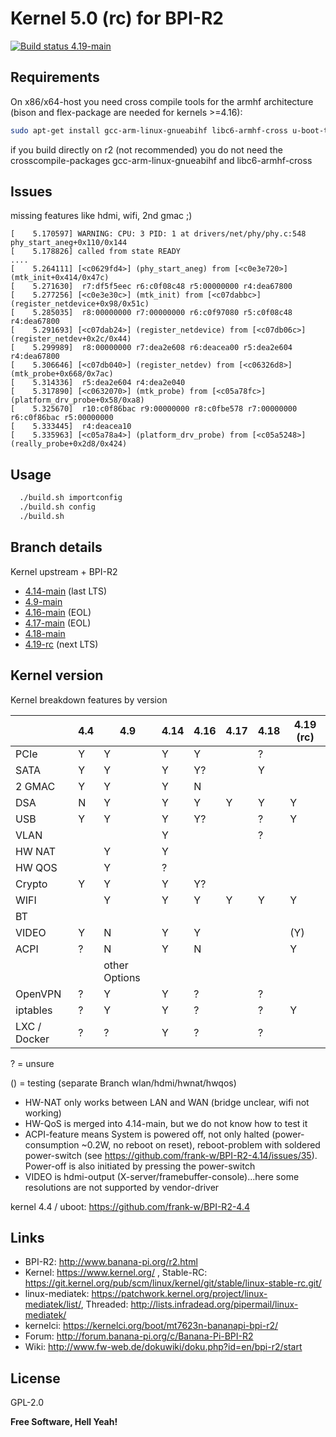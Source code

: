 # Kernel 5.0 (rc) for BPI-R2

<a href="https://travis-ci.com/frank-w/BPI-R2-4.14" target="_blank"><img src="https://travis-ci.com/frank-w/BPI-R2-4.14.svg?branch=4.19-main" alt="Build status 4.19-main"></a>

## Requirements

On x86/x64-host you need cross compile tools for the armhf architecture (bison and flex-package are needed for kernels >=4.16):
```sh
sudo apt-get install gcc-arm-linux-gnueabihf libc6-armhf-cross u-boot-tools bc make gcc libc6-dev libncurses5-dev libssl-dev bison flex
```
if you build directly on r2 (not recommended) you do not need the crosscompile-packages gcc-arm-linux-gnueabihf and libc6-armhf-cross

## Issues

missing features like hdmi, wifi, 2nd gmac ;)


````
[    5.170597] WARNING: CPU: 3 PID: 1 at drivers/net/phy/phy.c:548 phy_start_aneg+0x110/0x144
[    5.178826] called from state READY
....
[    5.264111] [<c0629fd4>] (phy_start_aneg) from [<c0e3e720>] (mtk_init+0x414/0x47c)
[    5.271630]  r7:df5f5eec r6:c0f08c48 r5:00000000 r4:dea67800
[    5.277256] [<c0e3e30c>] (mtk_init) from [<c07dabbc>] (register_netdevice+0x98/0x51c)
[    5.285035]  r8:00000000 r7:00000000 r6:c0f97080 r5:c0f08c48 r4:dea67800
[    5.291693] [<c07dab24>] (register_netdevice) from [<c07db06c>] (register_netdev+0x2c/0x44)
[    5.299989]  r8:00000000 r7:dea2e608 r6:deacea00 r5:dea2e604 r4:dea67800
[    5.306646] [<c07db040>] (register_netdev) from [<c06326d8>] (mtk_probe+0x668/0x7ac)
[    5.314336]  r5:dea2e604 r4:dea2e040
[    5.317890] [<c0632070>] (mtk_probe) from [<c05a78fc>] (platform_drv_probe+0x58/0xa8)
[    5.325670]  r10:c0f86bac r9:00000000 r8:c0fbe578 r7:00000000 r6:c0f86bac r5:00000000
[    5.333445]  r4:deacea10
[    5.335963] [<c05a78a4>] (platform_drv_probe) from [<c05a5248>] (really_probe+0x2d8/0x424)
````

## Usage

```sh
  ./build.sh importconfig
  ./build.sh config
  ./build.sh
```

## Branch details

Kernel upstream + BPI-R2
* <a href="https://github.com/frank-w/BPI-R2-4.14/tree/4.14-main">4.14-main</a> (last LTS)
* <a href="https://github.com/frank-w/BPI-R2-4.14/tree/4.9-main">4.9-main</a>
* <a href="https://github.com/frank-w/BPI-R2-4.14/tree/4.16-main">4.16-main</a> (EOL)
* <a href="https://github.com/frank-w/BPI-R2-4.14/tree/4.17-main">4.17-main</a> (EOL)
* <a href="https://github.com/frank-w/BPI-R2-4.14/tree/4.18-main">4.18-main</a>
* <a href="https://github.com/frank-w/BPI-R2-4.14/tree/4.19-rc">4.19-rc</a> (next LTS)

## Kernel version

Kernel breakdown features by version

|          | 4.4 | 4.9 | 4.14 | 4.16 | 4.17 | 4.18 | 4.19 (rc) |
|----------| --- | --- | --- | --- | --- | --- | --- |
| PCIe     |  Y  |  Y  |  Y  |  Y  |     |   ?  |    |
| SATA     |  Y  |  Y  |  Y  |  Y?  |     |  Y   |    |
| 2 GMAC   |  Y  |  Y  |  Y  |  N  |     |     |    |
| DSA      |  N  |  Y  |  Y  |  Y  |  Y  |   Y  |  Y  |
| USB      |  Y  |  Y  |  Y  |  Y?  |     |  ?   |  Y  |
| VLAN     |     |     |  Y  |     |     |  ?   |    |
| HW NAT   |     |  Y  |  Y |     |     |     |    |
| HW QOS   |     |  Y  |  ? |     |     |     |    |
| Crypto   |  Y  |  Y  |  Y  |  Y?  |     |     |    |
| WIFI     |     |  Y  |  Y  |  Y |  Y  |   Y  |  Y  |
| BT       |     |     |     |     |     |     |    |
| VIDEO    |  Y  |  N  |  Y  |  Y  |     |     |  (Y)  |
| ACPI |  ?  |  N  |  Y  |  N  |     |     |  Y  |
||| other Options ||||     |    |
| OpenVPN  |  ?  |  Y  |  Y  |  ?  |     |   ?  |    |
| iptables |  ?  |  Y  |  Y  |  ?  |     |   ?  |  Y  |
| LXC / Docker |  ?  |  ?  |  Y  |  ?  |     |  ?   |    |

? = unsure

() = testing (separate Branch wlan/hdmi/hwnat/hwqos)

* HW-NAT only works between LAN and WAN (bridge unclear, wifi not working)
* HW-QoS is merged into 4.14-main, but we do not know how to test it
* ACPI-feature means System is powered off, not only halted (power-consumption ~0.2W, no reboot on reset), reboot-problem with soldered power-switch (see https://github.com/frank-w/BPI-R2-4.14/issues/35). Power-off is also initiated by pressing the power-switch
* VIDEO is hdmi-output (X-server/framebuffer-console)...here some resolutions are not supported by vendor-driver

kernel 4.4 / uboot: https://github.com/frank-w/BPI-R2-4.4

## Links

* BPI-R2: http://www.banana-pi.org/r2.html
* Kernel: https://www.kernel.org/ , Stable-RC: https://git.kernel.org/pub/scm/linux/kernel/git/stable/linux-stable-rc.git/
* linux-mediatek: https://patchwork.kernel.org/project/linux-mediatek/list/, Threaded: http://lists.infradead.org/pipermail/linux-mediatek/
* kernelci: https://kernelci.org/boot/mt7623n-bananapi-bpi-r2/
* Forum: http://forum.banana-pi.org/c/Banana-Pi-BPI-R2
* Wiki: http://www.fw-web.de/dokuwiki/doku.php?id=en/bpi-r2/start

License
----

GPL-2.0

**Free Software, Hell Yeah!**
